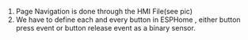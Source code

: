 
1. Page Navigation is done through the HMI File(see pic)
2. We have to define each and every button in ESPHome , either button press event or button release event as a binary sensor.
